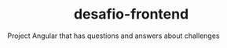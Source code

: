 <h1 align="center">desafio-frontend</h1>
Project Angular that has questions and answers about challenges
